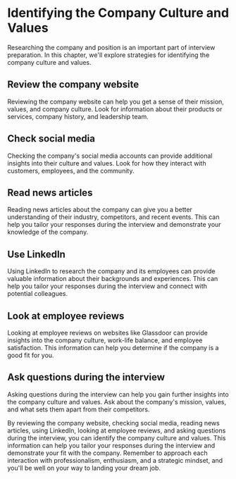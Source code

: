 Identifying the Company Culture and Values
===========================================================================================

Researching the company and position is an important part of interview preparation. In this chapter, we'll explore strategies for identifying the company culture and values.

Review the company website
--------------------------

Reviewing the company website can help you get a sense of their mission, values, and company culture. Look for information about their products or services, company history, and leadership team.

Check social media
------------------

Checking the company's social media accounts can provide additional insights into their culture and values. Look for how they interact with customers, employees, and the community.

Read news articles
------------------

Reading news articles about the company can give you a better understanding of their industry, competitors, and recent events. This can help you tailor your responses during the interview and demonstrate your knowledge of the company.

Use LinkedIn
------------

Using LinkedIn to research the company and its employees can provide valuable information about their backgrounds and experiences. This can help you tailor your responses during the interview and connect with potential colleagues.

Look at employee reviews
------------------------

Looking at employee reviews on websites like Glassdoor can provide insights into the company culture, work-life balance, and employee satisfaction. This information can help you determine if the company is a good fit for you.

Ask questions during the interview
----------------------------------

Asking questions during the interview can help you gain further insights into the company culture and values. Ask about the company's mission, values, and what sets them apart from their competitors.

By reviewing the company website, checking social media, reading news articles, using LinkedIn, looking at employee reviews, and asking questions during the interview, you can identify the company culture and values. This information can help you tailor your responses during the interview and demonstrate your fit with the company. Remember to approach each interaction with professionalism, enthusiasm, and a strategic mindset, and you'll be well on your way to landing your dream job.
